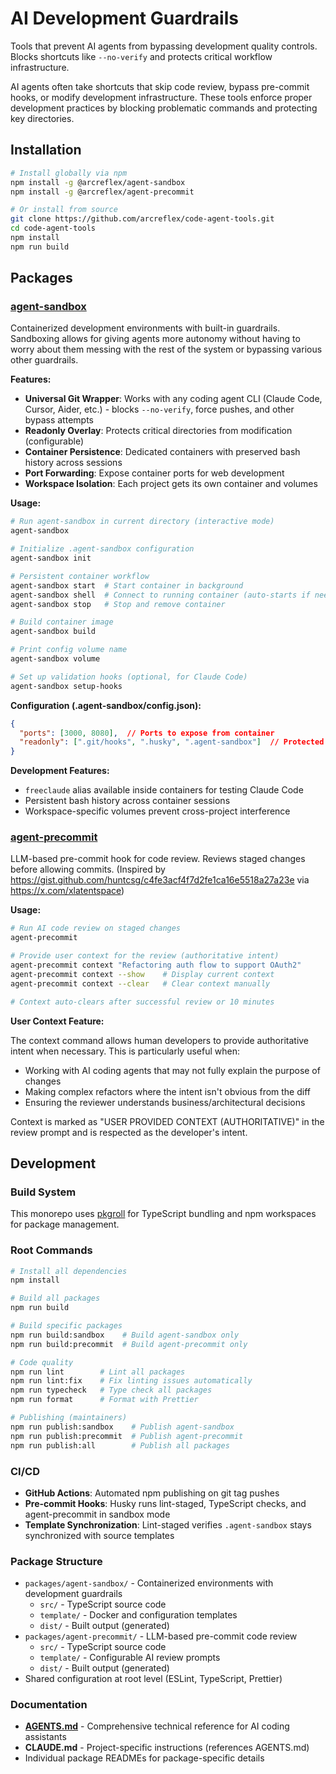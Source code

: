 # AI Development Guardrails

Tools that prevent AI agents from bypassing development quality controls. Blocks shortcuts like `--no-verify` and protects critical workflow infrastructure.

AI agents often take shortcuts that skip code review, bypass pre-commit hooks, or modify development infrastructure. These tools enforce proper development practices by blocking problematic commands and protecting key directories.

## Installation

```bash
# Install globally via npm
npm install -g @arcreflex/agent-sandbox
npm install -g @arcreflex/agent-precommit

# Or install from source
git clone https://github.com/arcreflex/code-agent-tools.git
cd code-agent-tools
npm install
npm run build
```

## Packages

### [agent-sandbox](./packages/agent-sandbox/)

Containerized development environments with built-in guardrails. Sandboxing allows for giving agents more autonomy without having to worry about them messing with the rest of the system or bypassing various other guardrails.

**Features:**

- **Universal Git Wrapper**: Works with any coding agent CLI (Claude Code, Cursor, Aider, etc.) - blocks `--no-verify`, force pushes, and other bypass attempts
- **Readonly Overlay**: Protects critical directories from modification (configurable)
- **Container Persistence**: Dedicated containers with preserved bash history across sessions
- **Port Forwarding**: Expose container ports for web development
- **Workspace Isolation**: Each project gets its own container and volumes

**Usage:**

```bash
# Run agent-sandbox in current directory (interactive mode)
agent-sandbox

# Initialize .agent-sandbox configuration
agent-sandbox init

# Persistent container workflow
agent-sandbox start  # Start container in background
agent-sandbox shell  # Connect to running container (auto-starts if needed)
agent-sandbox stop   # Stop and remove container

# Build container image
agent-sandbox build

# Print config volume name
agent-sandbox volume

# Set up validation hooks (optional, for Claude Code)
agent-sandbox setup-hooks
```

**Configuration (.agent-sandbox/config.json):**

```json
{
  "ports": [3000, 8080],  // Ports to expose from container
  "readonly": [".git/hooks", ".husky", ".agent-sandbox"]  // Protected directories
}
```

**Development Features:**
- `freeclaude` alias available inside containers for testing Claude Code
- Persistent bash history across container sessions
- Workspace-specific volumes prevent cross-project interference

### [agent-precommit](./packages/agent-precommit/)

LLM-based pre-commit hook for code review. Reviews staged changes before allowing commits.
(Inspired by https://gist.github.com/huntcsg/c4fe3acf4f7d2fe1ca16e5518a27a23e via https://x.com/xlatentspace)

**Usage:**

```bash
# Run AI code review on staged changes
agent-precommit

# Provide user context for the review (authoritative intent)
agent-precommit context "Refactoring auth flow to support OAuth2"
agent-precommit context --show    # Display current context
agent-precommit context --clear   # Clear context manually

# Context auto-clears after successful review or 10 minutes
```

**User Context Feature:**

The context command allows human developers to provide authoritative intent when necessary. This is particularly useful when:
- Working with AI coding agents that may not fully explain the purpose of changes
- Making complex refactors where the intent isn't obvious from the diff
- Ensuring the reviewer understands business/architectural decisions

Context is marked as "USER PROVIDED CONTEXT (AUTHORITATIVE)" in the review prompt and is respected as the developer's intent.

## Development

### Build System

This monorepo uses [pkgroll](https://github.com/privatenumber/pkgroll) for TypeScript bundling and npm workspaces for package management.

### Root Commands

```bash
# Install all dependencies
npm install

# Build all packages
npm run build

# Build specific packages
npm run build:sandbox    # Build agent-sandbox only
npm run build:precommit  # Build agent-precommit only

# Code quality
npm run lint        # Lint all packages
npm run lint:fix    # Fix linting issues automatically
npm run typecheck   # Type check all packages
npm run format      # Format with Prettier

# Publishing (maintainers)
npm run publish:sandbox    # Publish agent-sandbox
npm run publish:precommit  # Publish agent-precommit
npm run publish:all        # Publish all packages
```

### CI/CD

- **GitHub Actions**: Automated npm publishing on git tag pushes
- **Pre-commit Hooks**: Husky runs lint-staged, TypeScript checks, and agent-precommit in sandbox mode
- **Template Synchronization**: Lint-staged verifies `.agent-sandbox` stays synchronized with source templates

### Package Structure

- `packages/agent-sandbox/` - Containerized environments with development guardrails
  - `src/` - TypeScript source code
  - `template/` - Docker and configuration templates
  - `dist/` - Built output (generated)
- `packages/agent-precommit/` - LLM-based pre-commit code review
  - `src/` - TypeScript source code
  - `template/` - Configurable AI review prompts
  - `dist/` - Built output (generated)
- Shared configuration at root level (ESLint, TypeScript, Prettier)

### Documentation

- **[AGENTS.md](./AGENTS.md)** - Comprehensive technical reference for AI coding assistants
- **CLAUDE.md** - Project-specific instructions (references AGENTS.md)
- Individual package READMEs for package-specific details
